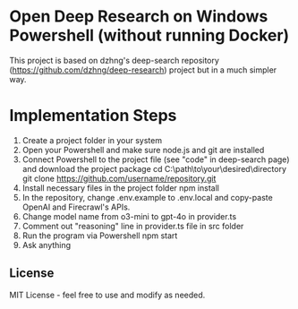 # Open Deep Research on Windows Powershell (without running Docker)

This project is based on dzhng's deep-search repository (https://github.com/dzhng/deep-research) project but in a much simpler way. 

# Implementation Steps
1. Create a project folder in your system
2. Open your Powershell and make sure node.js and git are installed
3. Connect Powershell to the project file (see "code" in deep-search page) and download the project package
     cd C:\path\to\your\desired\directory
     git clone https://github.com/username/repository.git
4. Install necessary files in the project folder
     npm install
5. In the repository, change .env.example to .env.local and copy-paste OpenAI and Firecrawl's APIs.
6. Change model name from o3-mini to gpt-4o in provider.ts
7. Comment out "reasoning" line in provider.ts file in src folder
8. Run the program via Powershell
     npm start
9. Ask anything
   
## License

MIT License - feel free to use and modify as needed.
